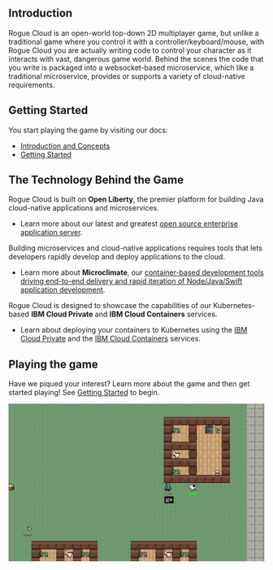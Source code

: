 
## Introduction

Rogue Cloud is an open-world top-down 2D multiplayer game, but unlike a traditional game where you control it with a controller/keyboard/mouse, with Rogue Cloud you are actually writing code to control your character as it interacts with vast, dangerous game world. Behind the scenes the code that you write is packaged into a websocket-based microservice, which like a traditional microservice, provides or supports a variety of cloud-native requirements.

## Getting Started

You start playing the game by visiting our docs:
* [Introduction and Concepts](docs)
* [Getting Started](docs/GettingStarted.md)


## <a name="tech"></a> The Technology Behind the Game

Rogue Cloud is built on **Open Liberty**, the premier platform for building Java cloud-native applications and microservices. 
  * Learn more about our latest and greatest [open source enterprise application server](https://openliberty.io/). 

Building microservices and cloud-native applications requires tools that lets developers rapidly develop and deploy applications to the cloud.
  * Learn more about **Microclimate**, our [container-based development tools driving end-to-end delivery and rapid iteration of Node/Java/Swift application development](https://microclimate-dev2ops.github.io/).
	
Rogue Cloud is designed to showcase the capabilities of our Kubernetes-based **IBM Cloud Private** and **IBM Cloud Containers** services. 
  * Learn about deploying your containers to Kubernetes using the [IBM Cloud Private](https://www.ibm.com/cloud-computing/products/ibm-cloud-private/) and the [IBM Cloud Containers](https://www.ibm.com/cloud/container-service) services.
	
## Playing the game

Have we piqued your interest? Learn more about the game and then get started playing! See [Getting Started](docs/GettingStarted.md) to begin.

![Screenshot](docs/resources/screenshot.png "Screenshot")

